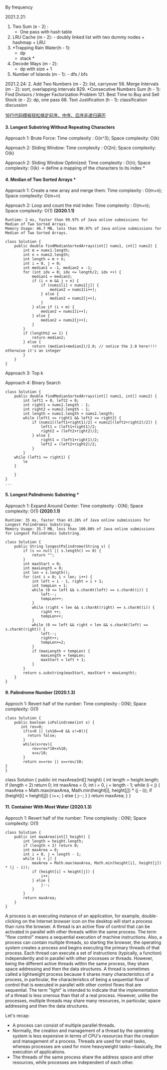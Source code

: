 By frequency

2021.2.21:
1. Two Sum (e - 2) :
    - One pass with hash table
146. LRU Cache (m - 2):
    - doubly linked list with two dummy nodes + hashmap + LRU
42. *Trapping Rain Water(h - 1):
    - dp
    - stack *
91. Decode Ways (m - 2):
    - dp with size + 1
200. Number of Islands (m - 1):
    - dfs / bfs


2021.2.24:
2. Add Two Numbers (m - 2): list, carryover
56. Merge Intervals (m - 2): sort, overlapping intervals
829. *Consecutive Numbers Sum (h - 1): Find Divisors / Integer Factorization Problem
121. Best Time to Buy and Sell Stock (e - 2): dp, one pass
68. Text Justification (h - 1): classification discussion 



[16行代码模板轻松搞定前序、中序、后序非递归遍历](https://leetcode-cn.com/problems/binary-tree-postorder-traversal/solution/16xing-dai-ma-mo-ban-qing-song-gao-ding-qian-xu-zh/)


#### 3. Longest Substring Without Repeating Characters

Approach 1: Brute Force: Time complexity : O(n^3); Space complexity: O(k)

Approach 2: Sliding Window: Time complexity : O(2n); Space complexity: O(k)

Approach 2: Sliding Window Optimized: Time complexity : O(n); Space complexity: O(k) -> define a mapping of the characters to its index *

#### 4. Median of Two Sorted Arrays *

Approach 1: Create a new array and merge them: Time complexity : O(m+n); Space complexity: O(m+n)

Approach 2: Loop and count the mid index: Time complexity : O(m+n); Space complexity: O(1) **(2020.1.1)**
```
Runtime: 2 ms, faster than 99.97% of Java online submissions for Median of Two Sorted Arrays.
Memory Usage: 46.7 MB, less than 90.97% of Java online submissions for Median of Two Sorted Arrays.

class Solution {
    public double findMedianSortedArrays(int[] nums1, int[] nums2) {
        int m = nums1.length;
        int n = nums2.length;
        int length = m + n;
        int i = 0, j = 0;
        int median1 = -1, median2 = -1;
        for (int idx = 0; idx <= length/2; idx ++) {
            median1 = median2;
            if (i < m && j < n) {
                if (nums1[i] < nums2[j]) {
                    median2 = nums1[i++];
                } else {
                    median2 = nums2[j++];
                }
            } else if (i < m) {
                median2 = nums1[i++];
            } else {
                median2 = nums2[j++];
            }
        }
        if (length%2 == 1) {
            return median2;
        } else {
            return (median1+median2)/2.0; // notice the 2.0 here!!!! otherwise it's an integer
        }
    }
}
```
Approach 3: Top k 

Approach 4: Binary Search
```
class Solution {
    public double findMedianSortedArrays(int[] nums1, int[] nums2) {
        int left1 = 0, left2 = 0;
        int right1 = nums1.length - 1;
        int right2 = nums2.length - 1;
        int length = nums1.length + nums2.length;
        while (left1 <= right1 && left2 <= right2) {
            if (nums1[(left1+right1)/2] < nums2[(left2+right2)/2]) {
                left1 = (left1+right1)/2;
                right2 = (left2+right2)/2;
            } else {
                right1 = (left1+right1)/2;
                left2 = (left2+right2)/2;
            }
        }
    while (left1 <= right1) {
        le
    }

    }
}
...
```

#### 5. Longest Palindromic Substring *

Approach 1: Expand Around Center: Time complexity : O(N); Space complexity: O(1)  **(2020.1.1)**
```
Runtime: 35 ms, faster than 43.28% of Java online submissions for Longest Palindromic Substring.
Memory Usage: 35.7 MB, less than 100.00% of Java online submissions for Longest Palindromic Substring.

class Solution {
    public String longestPalindrome(String s) {
        if (s == null || s.length() == 0) {
            return "";
        }
        int maxStart = 0;
        int maxLength = 0;
        int len = s.length();
        for (int i = 0; i < len; i++) {
            int left = i - 1, right = i + 1;
            int tempLen = 1;
            while (0 <= left && s.charAt(left) == s.charAt(i)) {
                left--;
                tempLen++;
            }
            while (right < len && s.charAt(right) == s.charAt(i)) {
                right ++;
                tempLen++;
            }
            while (0 <= left && right < len && s.charAt(left) == s.charAt(right)) {
                left--;
                right++;
                tempLen+=2;
            }
            if (maxLength < tempLen) {
                maxLength = tempLen;
                maxStart = left + 1;
            }
        }
        return s.substring(maxStart, maxStart + maxLength);
    }
}
```
#### 9. Palindrome Number **(2020.1.3)**
Approch 1: Revert half of the number: Time complexity : O(N); Space complexity: O(1)
```
class Solution {
    public boolean isPalindrome(int x) {
       int rev=0;
        if(x<0 || (x%10==0 && x!=0)){
          return false;   
        }
        while(x>rev){
            rev=rev*10+x%10;
            x=x/10;  
        }
        return x==rev || x==rev/10;
}
}
```

class Solution {
    public int maxArea(int[] height) {
        int length = height.length;
        if (length < 2) return 0;
        int maxArea = 0;
        int i = 0, j = length - 1;
        while (i < j) {
            maxArea = Math.max(maxArea, Math.min(height[i], height[j]) * (j - i));
            if (height[i] < height[j]) {
                i++;
            } else {
                j--;
            }
        }
        return maxArea;
    }
}
#### 11. Container With Most Water **(2020.1.3)**
Approch 1: Revert half of the number: Time complexity : O(N); Space complexity: O(1)
```
class Solution {
    public int maxArea(int[] height) {
        int length = height.length;
        if (length < 2) return 0;
        int maxArea = 0;
        int i = 0, j = length - 1;
        while (i < j) {
            maxArea = Math.max(maxArea, Math.min(height[i], height[j]) * (j - i));
            if (height[i] < height[j]) {
                i++;
            } else {
                j--;
            }
        }
        return maxArea;
    }
}
```




A process is an executing instance of an application, for example, double-clicking on the Internet browser icon on the desktop will start a process than runs the browser. A thread is an active flow of control that can be activated in parallel with other threads within the same process. The term "flow control" means a sequential execution of machine instructions. Also, a process can contain multiple threads, so starting the browser, the operating system creates a process and begins executing the primary threads of that process. Each thread can execute a set of instructions (typically, a function) independently and in parallel with other processes or threads. However, being the different active threads within the same process, they share space addressing and then the data structures. A thread is sometimes called a lightweight process because it shares many characteristics of a process, in particular, the characteristics of being a sequential flow of control that is executed in parallel with other control flows that are sequential. The term "light" is intended to indicate that the implementation of a thread is less onerous than that of a real process. However, unlike the processes, multiple threads may share many resources, in particular, space addressing and then the data structures.

Let's recap:
* A process can consist of multiple parallel threads.
* Normally, the creation and management of a thread by the operating system is less expensive in terms of CPU's resources than the creation and management of a process. Threads are used for small tasks, whereas processes are used for more heavyweight tasks—basically, the execution of applications.
* The threads of the same process share the address space and other resources, while processes are independent of each other.




